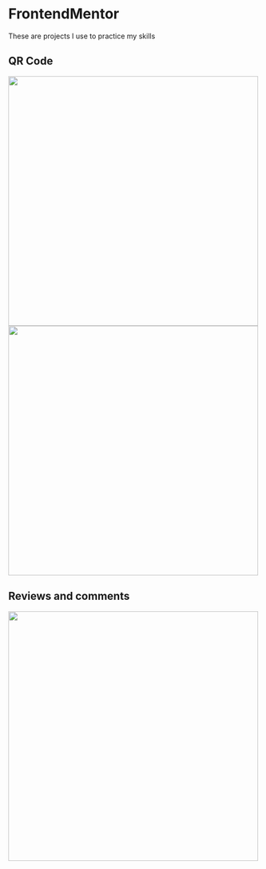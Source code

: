 # FrontendMentor
These are projects I use to practice my skills 

## QR Code
<div display="flex">
<img width="500px" src="https://res.cloudinary.com/dz209s6jk/image/upload/f_auto,q_auto,w_700/Challenges/cybxdhr4wewlscvco9dd.jpg" >
<img width="500px" src="https://res.cloudinary.com/dz209s6jk/image/upload/v1642681547/Challenges/iukeubiskdrj479qikjr.jpg" >
</div>

## Reviews and comments

<img width="500px" src="https://res.cloudinary.com/dz209s6jk/image/upload/f_auto,q_auto,w_700/Challenges/rqjrs5fhup3ufygdjigk.jpg" >

